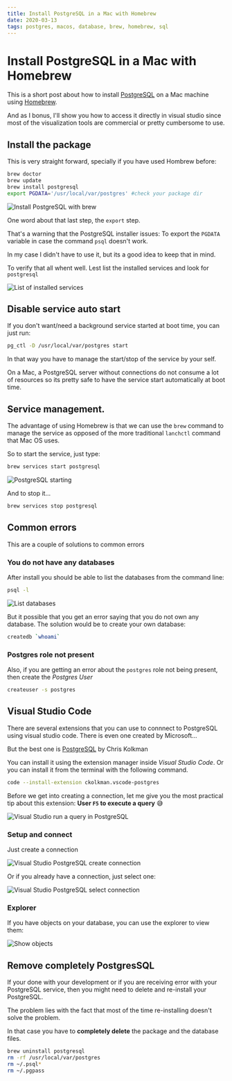 ```yaml
---
title: Install PostgreSQL in a Mac with Homebrew
date: 2020-03-13
tags: postgres, macos, database, brew, homebrew, sql
---
```

# Install PostgreSQL in a Mac with Homebrew

This is a short post about how to install [PostgreSQL](https://postgresql.org) on a Mac machine using [Homebrew](https://brew.sh).

And as I bonus, I'll show you how to access it directly in visual studio since most of the visualization tools are commercial or pretty cumbersome to use.

## Install the package

This is very straight  forward, specially if you have used Hombrew before:

```bash
brew doctor
brew update
brew install postgresql
export PGDATA='/usr/local/var/postgres' #check your package dir
```

![Install PostgreSQL with brew](brew-install-postgresql.png)

One word about that last step, the `export` step.

That's a warning that the PostgreSQL installer issues: To export the `PGDATA` variable in case the command `psql` doesn't work.

In my case I didn't have to use it, but its a good idea to keep that in mind.

To verify that all whent well. Lest list the installed services and look for `postgresql`

![List of installed services](service-status-stopped.png)

## Disable service auto start

If you don't want/need a background service started at boot time, you can just run:

```bash
pg_ctl -D /usr/local/var/postgres start
```

In that way you have to manage the start/stop of the service by your self.

On a Mac, a PostgreSQL server without connections do not consume a lot of resources so its pretty safe to have the service start automatically at boot time.

## Service management.

The advantage of using Homebrew is that we can use the `brew` command to manage the service as opposed of the more traditional `lanchctl` command that Mac OS uses.

So to start the service, just type:

```bash
brew services start postgresql
```

![PostgreSQL starting](brew-service-start.png)

And to stop it...

```bash
brew services stop postgresql
```


## Common errors

This are a couple of solutions to common errors

### You do not have any databases

After install you should be able to list the databases from the command line:

```bash
psql -l
```

![List databases](psql-list-dbs.png)

But it possible that you get an error saying that you do not own any database. The solution would be to create your own database:

```bash
createdb `whoami`
```

### Postgres role not present

Also, if you are getting an error about the `postgres` role not being present, then create the _Postgres User_

```bash
createuser -s postgres
```

## Visual Studio Code

There are several extensions that you can use to connnect to PostgreSQL using visual studio code. There is even one created by Microsoft...

But the best one is [PostgreSQL](https://marketplace.visualstudio.com/items?itemName=ckolkman.vscode-postgres) by Chris Kolkman

You can install it using the extension manager inside _Visual Studio Code_. Or you can install it from the terminal with the following command.

```bash
code --install-extension ckolkman.vscode-postgres
```

Before we get into creating a connection, let me give you the most practical tip about this extension: **User `F5` to execute a query** 😅

![Visual Studio run a query in PostgreSQL](vs-run-query.png)

### Setup and connect

Just create a connection

![Visual Studio PostgreSQL create connection](vs-create-connection.png)

Or if you already have a connection, just select one:

![Visual Studio PostgreSQL select connection](vs-select-connection.png)

### Explorer

If you have objects on your database, you can use the explorer to view them:

![Show objects](vs-pg-explorer.png)


## Remove completely PostgresSQL

If your done with your development or if you are receiving error with your PostgreSQL service, then you might need to delete and re-install your PostgreSQL.

The problem lies with the fact that most of the time re-installing doesn't solve the problem.

In that case you have to **completely delete** the package and the database files.

```bash
brew uninstall postgresql
rm -rf /usr/local/var/postgres
rm ~/.psql*
rm ~/.pgpass
```
